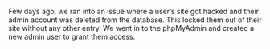 Few days ago, we ran into an issue where a user’s site got hacked and their admin account was deleted from the database. This locked them out of their site without any other entry. We went in to the phpMyAdmin and created a new admin user to grant them access. 
